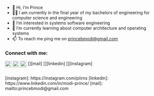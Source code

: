 - 👋 Hi, I’m Prince 
- 🧑‍🎓 I am currently in the final year of my bachelors of engineering for computer science and engineering
- 👀 I’m interested in systems software engineering
- 🌱 I’m currently learning about computer architecture and operating systems
- 📫 To reach me ping me on princebmodi@gmail.com

### Connect with me:

[<img align="left" alt="prince | Gmail" width="22px" src="https://image.flaticon.com/icons/png/512/1077/1077071.png" />][mail]
[<img align="left" alt="prince | LinkedIn" width="22px" src="https://image.flaticon.com/icons/png/512/1077/1077043.png" />][linkedin]
[<img align="left" alt="prince | Instagram" width="22px" src="https://image.flaticon.com/icons/png/512/1077/1077042.png" />][instagram]

<br />
<!---
prince-modi/prince-modi is a ✨ special ✨ repository because its `README.md` (this file) appears on your GitHub profile.
You can click the Preview link to take a look at your changes.
--->
[instagram]: https://instagram.com/piirns
[linkedin]: https://www.linkedin.com/in/modi-prince/
[mail]: mailto:princebmodi@gmail.com

